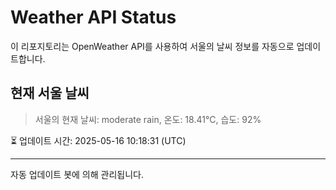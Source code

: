 
# Weather API Status

이 리포지토리는 OpenWeather API를 사용하여 서울의 날씨 정보를 자동으로 업데이트합니다.

## 현재 서울 날씨
> 서울의 현재 날씨: moderate rain, 온도: 18.41°C, 습도: 92%

⏳ 업데이트 시간: 2025-05-16 10:18:31 (UTC)

---
자동 업데이트 봇에 의해 관리됩니다.
